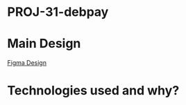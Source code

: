 # PROJ-31-debpay

# Main Design 
[Figma Design](https://www.figma.com/file/ZDHTMAdJWEHaDPlwLmzv3b/Pro-Team-31-Figma?node-id=0%3A1)


# Technologies used and why?




